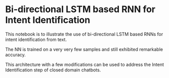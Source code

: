 # Bi-directional LSTM based RNN for Intent Identification

This notebook is to illustrate the use of bi-directional LSTM based RNNs for intent identification from text.

The NN is trained on a very very few samples and still exhibited remarkable accuracy.

This architecture with a few modifications can be used to address the Intent Identification step of closed domain chatbots.
